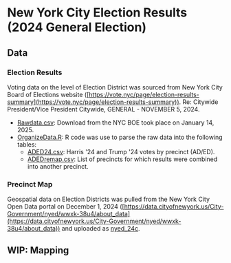 # New York City Election Results (2024 General Election)

## Data

### Election Results

Voting data on the level of Election District was sourced from New York City Board of Elections website ([https://vote.nyc/page/election-results-summary](https://vote.nyc/page/election-results-summary)). Re: Citywide President/Vice President Citywide, GENERAL - NOVEMBER 5, 2024.

* [Rawdata.csv](Rawdata.csv): Download from the NYC BOE took place on January 14, 2025.
* [OrganizeData.R](OrganizeData.R): R code was use to parse the raw data into the following tables:
    * [ADED24.csv](ADED24.csv): Harris '24 and Trump '24 votes by precinct (AD/ED).
    * [ADEDremap.csv](ADEDremap.csv): List of precincts for which results were combined into another precinct.

### Precinct Map

Geospatial data on Election Districts was pulled from the New York City Open Data portal on December 1, 2024 ([https://data.cityofnewyork.us/City-Government/nyed/wwxk-38u4/about_data](https://data.cityofnewyork.us/City-Government/nyed/wwxk-38u4/about_data)) and uploaded as [nyed_24c](nyed_24c).

## WIP: Mapping 
